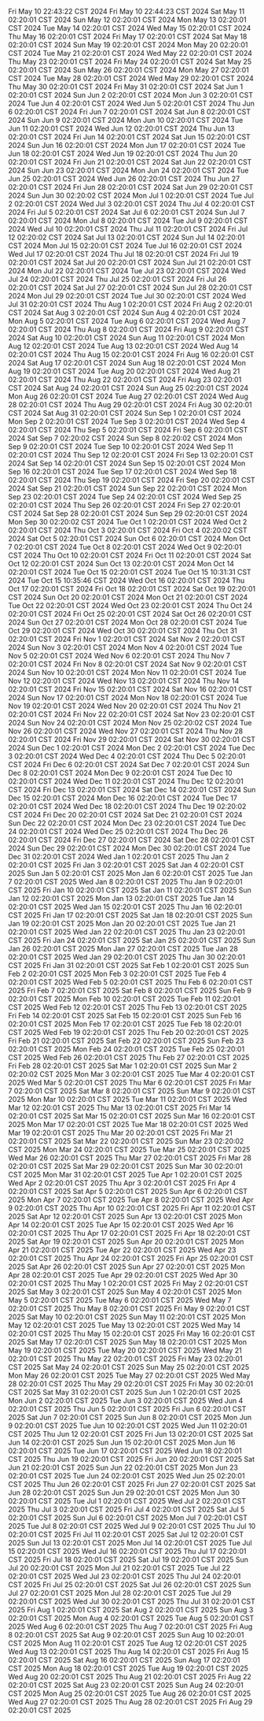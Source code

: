 Fri May 10 22:43:22 CST 2024
Fri May 10 22:44:23 CST 2024
Sat May 11 02:20:01 CST 2024
Sun May 12 02:20:01 CST 2024
Mon May 13 02:20:01 CST 2024
Tue May 14 02:20:01 CST 2024
Wed May 15 02:20:01 CST 2024
Thu May 16 02:20:01 CST 2024
Fri May 17 02:20:01 CST 2024
Sat May 18 02:20:01 CST 2024
Sun May 19 02:20:01 CST 2024
Mon May 20 02:20:01 CST 2024
Tue May 21 02:20:01 CST 2024
Wed May 22 02:20:01 CST 2024
Thu May 23 02:20:01 CST 2024
Fri May 24 02:20:01 CST 2024
Sat May 25 02:20:01 CST 2024
Sun May 26 02:20:01 CST 2024
Mon May 27 02:20:01 CST 2024
Tue May 28 02:20:01 CST 2024
Wed May 29 02:20:01 CST 2024
Thu May 30 02:20:01 CST 2024
Fri May 31 02:20:01 CST 2024
Sat Jun  1 02:20:01 CST 2024
Sun Jun  2 02:20:01 CST 2024
Mon Jun  3 02:20:01 CST 2024
Tue Jun  4 02:20:01 CST 2024
Wed Jun  5 02:20:01 CST 2024
Thu Jun  6 02:20:01 CST 2024
Fri Jun  7 02:20:01 CST 2024
Sat Jun  8 02:20:01 CST 2024
Sun Jun  9 02:20:01 CST 2024
Mon Jun 10 02:20:01 CST 2024
Tue Jun 11 02:20:01 CST 2024
Wed Jun 12 02:20:01 CST 2024
Thu Jun 13 02:20:01 CST 2024
Fri Jun 14 02:20:01 CST 2024
Sat Jun 15 02:20:01 CST 2024
Sun Jun 16 02:20:01 CST 2024
Mon Jun 17 02:20:01 CST 2024
Tue Jun 18 02:20:01 CST 2024
Wed Jun 19 02:20:01 CST 2024
Thu Jun 20 02:20:01 CST 2024
Fri Jun 21 02:20:01 CST 2024
Sat Jun 22 02:20:01 CST 2024
Sun Jun 23 02:20:01 CST 2024
Mon Jun 24 02:20:01 CST 2024
Tue Jun 25 02:20:01 CST 2024
Wed Jun 26 02:20:01 CST 2024
Thu Jun 27 02:20:01 CST 2024
Fri Jun 28 02:20:01 CST 2024
Sat Jun 29 02:20:01 CST 2024
Sun Jun 30 02:20:02 CST 2024
Mon Jul  1 02:20:01 CST 2024
Tue Jul  2 02:20:01 CST 2024
Wed Jul  3 02:20:01 CST 2024
Thu Jul  4 02:20:01 CST 2024
Fri Jul  5 02:20:01 CST 2024
Sat Jul  6 02:20:01 CST 2024
Sun Jul  7 02:20:01 CST 2024
Mon Jul  8 02:20:01 CST 2024
Tue Jul  9 02:20:01 CST 2024
Wed Jul 10 02:20:01 CST 2024
Thu Jul 11 02:20:01 CST 2024
Fri Jul 12 02:20:02 CST 2024
Sat Jul 13 02:20:01 CST 2024
Sun Jul 14 02:20:01 CST 2024
Mon Jul 15 02:20:01 CST 2024
Tue Jul 16 02:20:01 CST 2024
Wed Jul 17 02:20:01 CST 2024
Thu Jul 18 02:20:01 CST 2024
Fri Jul 19 02:20:01 CST 2024
Sat Jul 20 02:20:01 CST 2024
Sun Jul 21 02:20:01 CST 2024
Mon Jul 22 02:20:01 CST 2024
Tue Jul 23 02:20:01 CST 2024
Wed Jul 24 02:20:01 CST 2024
Thu Jul 25 02:20:01 CST 2024
Fri Jul 26 02:20:01 CST 2024
Sat Jul 27 02:20:01 CST 2024
Sun Jul 28 02:20:01 CST 2024
Mon Jul 29 02:20:01 CST 2024
Tue Jul 30 02:20:01 CST 2024
Wed Jul 31 02:20:01 CST 2024
Thu Aug  1 02:20:01 CST 2024
Fri Aug  2 02:20:01 CST 2024
Sat Aug  3 02:20:01 CST 2024
Sun Aug  4 02:20:01 CST 2024
Mon Aug  5 02:20:01 CST 2024
Tue Aug  6 02:20:01 CST 2024
Wed Aug  7 02:20:01 CST 2024
Thu Aug  8 02:20:01 CST 2024
Fri Aug  9 02:20:01 CST 2024
Sat Aug 10 02:20:01 CST 2024
Sun Aug 11 02:20:01 CST 2024
Mon Aug 12 02:20:01 CST 2024
Tue Aug 13 02:20:01 CST 2024
Wed Aug 14 02:20:01 CST 2024
Thu Aug 15 02:20:01 CST 2024
Fri Aug 16 02:20:01 CST 2024
Sat Aug 17 02:20:01 CST 2024
Sun Aug 18 02:20:01 CST 2024
Mon Aug 19 02:20:01 CST 2024
Tue Aug 20 02:20:01 CST 2024
Wed Aug 21 02:20:01 CST 2024
Thu Aug 22 02:20:01 CST 2024
Fri Aug 23 02:20:01 CST 2024
Sat Aug 24 02:20:01 CST 2024
Sun Aug 25 02:20:01 CST 2024
Mon Aug 26 02:20:01 CST 2024
Tue Aug 27 02:20:01 CST 2024
Wed Aug 28 02:20:01 CST 2024
Thu Aug 29 02:20:01 CST 2024
Fri Aug 30 02:20:01 CST 2024
Sat Aug 31 02:20:01 CST 2024
Sun Sep  1 02:20:01 CST 2024
Mon Sep  2 02:20:01 CST 2024
Tue Sep  3 02:20:01 CST 2024
Wed Sep  4 02:20:01 CST 2024
Thu Sep  5 02:20:01 CST 2024
Fri Sep  6 02:20:01 CST 2024
Sat Sep  7 02:20:02 CST 2024
Sun Sep  8 02:20:02 CST 2024
Mon Sep  9 02:20:01 CST 2024
Tue Sep 10 02:20:01 CST 2024
Wed Sep 11 02:20:01 CST 2024
Thu Sep 12 02:20:01 CST 2024
Fri Sep 13 02:20:01 CST 2024
Sat Sep 14 02:20:01 CST 2024
Sun Sep 15 02:20:01 CST 2024
Mon Sep 16 02:20:01 CST 2024
Tue Sep 17 02:20:01 CST 2024
Wed Sep 18 02:20:01 CST 2024
Thu Sep 19 02:20:01 CST 2024
Fri Sep 20 02:20:01 CST 2024
Sat Sep 21 02:20:01 CST 2024
Sun Sep 22 02:20:01 CST 2024
Mon Sep 23 02:20:01 CST 2024
Tue Sep 24 02:20:01 CST 2024
Wed Sep 25 02:20:01 CST 2024
Thu Sep 26 02:20:01 CST 2024
Fri Sep 27 02:20:01 CST 2024
Sat Sep 28 02:20:01 CST 2024
Sun Sep 29 02:20:01 CST 2024
Mon Sep 30 02:20:02 CST 2024
Tue Oct  1 02:20:01 CST 2024
Wed Oct  2 02:20:01 CST 2024
Thu Oct  3 02:20:01 CST 2024
Fri Oct  4 02:20:02 CST 2024
Sat Oct  5 02:20:01 CST 2024
Sun Oct  6 02:20:01 CST 2024
Mon Oct  7 02:20:01 CST 2024
Tue Oct  8 02:20:01 CST 2024
Wed Oct  9 02:20:01 CST 2024
Thu Oct 10 02:20:01 CST 2024
Fri Oct 11 02:20:01 CST 2024
Sat Oct 12 02:20:01 CST 2024
Sun Oct 13 02:20:01 CST 2024
Mon Oct 14 02:20:01 CST 2024
Tue Oct 15 02:20:01 CST 2024
Tue Oct 15 10:31:31 CST 2024
Tue Oct 15 10:35:46 CST 2024
Wed Oct 16 02:20:01 CST 2024
Thu Oct 17 02:20:01 CST 2024
Fri Oct 18 02:20:01 CST 2024
Sat Oct 19 02:20:01 CST 2024
Sun Oct 20 02:20:01 CST 2024
Mon Oct 21 02:20:01 CST 2024
Tue Oct 22 02:20:01 CST 2024
Wed Oct 23 02:20:01 CST 2024
Thu Oct 24 02:20:01 CST 2024
Fri Oct 25 02:20:01 CST 2024
Sat Oct 26 02:20:01 CST 2024
Sun Oct 27 02:20:01 CST 2024
Mon Oct 28 02:20:01 CST 2024
Tue Oct 29 02:20:01 CST 2024
Wed Oct 30 02:20:01 CST 2024
Thu Oct 31 02:20:01 CST 2024
Fri Nov  1 02:20:01 CST 2024
Sat Nov  2 02:20:01 CST 2024
Sun Nov  3 02:20:01 CST 2024
Mon Nov  4 02:20:01 CST 2024
Tue Nov  5 02:20:01 CST 2024
Wed Nov  6 02:20:01 CST 2024
Thu Nov  7 02:20:01 CST 2024
Fri Nov  8 02:20:01 CST 2024
Sat Nov  9 02:20:01 CST 2024
Sun Nov 10 02:20:01 CST 2024
Mon Nov 11 02:20:01 CST 2024
Tue Nov 12 02:20:01 CST 2024
Wed Nov 13 02:20:01 CST 2024
Thu Nov 14 02:20:01 CST 2024
Fri Nov 15 02:20:01 CST 2024
Sat Nov 16 02:20:01 CST 2024
Sun Nov 17 02:20:01 CST 2024
Mon Nov 18 02:20:01 CST 2024
Tue Nov 19 02:20:01 CST 2024
Wed Nov 20 02:20:01 CST 2024
Thu Nov 21 02:20:01 CST 2024
Fri Nov 22 02:20:01 CST 2024
Sat Nov 23 02:20:01 CST 2024
Sun Nov 24 02:20:01 CST 2024
Mon Nov 25 02:20:02 CST 2024
Tue Nov 26 02:20:01 CST 2024
Wed Nov 27 02:20:01 CST 2024
Thu Nov 28 02:20:01 CST 2024
Fri Nov 29 02:20:01 CST 2024
Sat Nov 30 02:20:01 CST 2024
Sun Dec  1 02:20:01 CST 2024
Mon Dec  2 02:20:01 CST 2024
Tue Dec  3 02:20:01 CST 2024
Wed Dec  4 02:20:01 CST 2024
Thu Dec  5 02:20:01 CST 2024
Fri Dec  6 02:20:01 CST 2024
Sat Dec  7 02:20:01 CST 2024
Sun Dec  8 02:20:01 CST 2024
Mon Dec  9 02:20:01 CST 2024
Tue Dec 10 02:20:01 CST 2024
Wed Dec 11 02:20:01 CST 2024
Thu Dec 12 02:20:01 CST 2024
Fri Dec 13 02:20:01 CST 2024
Sat Dec 14 02:20:01 CST 2024
Sun Dec 15 02:20:01 CST 2024
Mon Dec 16 02:20:01 CST 2024
Tue Dec 17 02:20:01 CST 2024
Wed Dec 18 02:20:01 CST 2024
Thu Dec 19 02:20:02 CST 2024
Fri Dec 20 02:20:01 CST 2024
Sat Dec 21 02:20:01 CST 2024
Sun Dec 22 02:20:01 CST 2024
Mon Dec 23 02:20:01 CST 2024
Tue Dec 24 02:20:01 CST 2024
Wed Dec 25 02:20:01 CST 2024
Thu Dec 26 02:20:01 CST 2024
Fri Dec 27 02:20:01 CST 2024
Sat Dec 28 02:20:01 CST 2024
Sun Dec 29 02:20:01 CST 2024
Mon Dec 30 02:20:01 CST 2024
Tue Dec 31 02:20:01 CST 2024
Wed Jan  1 02:20:01 CST 2025
Thu Jan  2 02:20:01 CST 2025
Fri Jan  3 02:20:01 CST 2025
Sat Jan  4 02:20:01 CST 2025
Sun Jan  5 02:20:01 CST 2025
Mon Jan  6 02:20:01 CST 2025
Tue Jan  7 02:20:01 CST 2025
Wed Jan  8 02:20:01 CST 2025
Thu Jan  9 02:20:01 CST 2025
Fri Jan 10 02:20:01 CST 2025
Sat Jan 11 02:20:01 CST 2025
Sun Jan 12 02:20:01 CST 2025
Mon Jan 13 02:20:01 CST 2025
Tue Jan 14 02:20:01 CST 2025
Wed Jan 15 02:20:01 CST 2025
Thu Jan 16 02:20:01 CST 2025
Fri Jan 17 02:20:01 CST 2025
Sat Jan 18 02:20:01 CST 2025
Sun Jan 19 02:20:01 CST 2025
Mon Jan 20 02:20:01 CST 2025
Tue Jan 21 02:20:01 CST 2025
Wed Jan 22 02:20:01 CST 2025
Thu Jan 23 02:20:01 CST 2025
Fri Jan 24 02:20:01 CST 2025
Sat Jan 25 02:20:01 CST 2025
Sun Jan 26 02:20:01 CST 2025
Mon Jan 27 02:20:01 CST 2025
Tue Jan 28 02:20:01 CST 2025
Wed Jan 29 02:20:01 CST 2025
Thu Jan 30 02:20:01 CST 2025
Fri Jan 31 02:20:01 CST 2025
Sat Feb  1 02:20:01 CST 2025
Sun Feb  2 02:20:01 CST 2025
Mon Feb  3 02:20:01 CST 2025
Tue Feb  4 02:20:01 CST 2025
Wed Feb  5 02:20:01 CST 2025
Thu Feb  6 02:20:01 CST 2025
Fri Feb  7 02:20:01 CST 2025
Sat Feb  8 02:20:01 CST 2025
Sun Feb  9 02:20:01 CST 2025
Mon Feb 10 02:20:01 CST 2025
Tue Feb 11 02:20:01 CST 2025
Wed Feb 12 02:20:01 CST 2025
Thu Feb 13 02:20:01 CST 2025
Fri Feb 14 02:20:01 CST 2025
Sat Feb 15 02:20:01 CST 2025
Sun Feb 16 02:20:01 CST 2025
Mon Feb 17 02:20:01 CST 2025
Tue Feb 18 02:20:01 CST 2025
Wed Feb 19 02:20:01 CST 2025
Thu Feb 20 02:20:01 CST 2025
Fri Feb 21 02:20:01 CST 2025
Sat Feb 22 02:20:01 CST 2025
Sun Feb 23 02:20:01 CST 2025
Mon Feb 24 02:20:01 CST 2025
Tue Feb 25 02:20:01 CST 2025
Wed Feb 26 02:20:01 CST 2025
Thu Feb 27 02:20:01 CST 2025
Fri Feb 28 02:20:01 CST 2025
Sat Mar  1 02:20:01 CST 2025
Sun Mar  2 02:20:02 CST 2025
Mon Mar  3 02:20:01 CST 2025
Tue Mar  4 02:20:01 CST 2025
Wed Mar  5 02:20:01 CST 2025
Thu Mar  6 02:20:01 CST 2025
Fri Mar  7 02:20:01 CST 2025
Sat Mar  8 02:20:01 CST 2025
Sun Mar  9 02:20:01 CST 2025
Mon Mar 10 02:20:01 CST 2025
Tue Mar 11 02:20:01 CST 2025
Wed Mar 12 02:20:01 CST 2025
Thu Mar 13 02:20:01 CST 2025
Fri Mar 14 02:20:01 CST 2025
Sat Mar 15 02:20:01 CST 2025
Sun Mar 16 02:20:01 CST 2025
Mon Mar 17 02:20:01 CST 2025
Tue Mar 18 02:20:01 CST 2025
Wed Mar 19 02:20:01 CST 2025
Thu Mar 20 02:20:01 CST 2025
Fri Mar 21 02:20:01 CST 2025
Sat Mar 22 02:20:01 CST 2025
Sun Mar 23 02:20:02 CST 2025
Mon Mar 24 02:20:01 CST 2025
Tue Mar 25 02:20:01 CST 2025
Wed Mar 26 02:20:01 CST 2025
Thu Mar 27 02:20:01 CST 2025
Fri Mar 28 02:20:01 CST 2025
Sat Mar 29 02:20:01 CST 2025
Sun Mar 30 02:20:01 CST 2025
Mon Mar 31 02:20:01 CST 2025
Tue Apr  1 02:20:01 CST 2025
Wed Apr  2 02:20:01 CST 2025
Thu Apr  3 02:20:01 CST 2025
Fri Apr  4 02:20:01 CST 2025
Sat Apr  5 02:20:01 CST 2025
Sun Apr  6 02:20:01 CST 2025
Mon Apr  7 02:20:01 CST 2025
Tue Apr  8 02:20:01 CST 2025
Wed Apr  9 02:20:01 CST 2025
Thu Apr 10 02:20:01 CST 2025
Fri Apr 11 02:20:01 CST 2025
Sat Apr 12 02:20:01 CST 2025
Sun Apr 13 02:20:01 CST 2025
Mon Apr 14 02:20:01 CST 2025
Tue Apr 15 02:20:01 CST 2025
Wed Apr 16 02:20:01 CST 2025
Thu Apr 17 02:20:01 CST 2025
Fri Apr 18 02:20:01 CST 2025
Sat Apr 19 02:20:01 CST 2025
Sun Apr 20 02:20:01 CST 2025
Mon Apr 21 02:20:01 CST 2025
Tue Apr 22 02:20:01 CST 2025
Wed Apr 23 02:20:01 CST 2025
Thu Apr 24 02:20:01 CST 2025
Fri Apr 25 02:20:01 CST 2025
Sat Apr 26 02:20:01 CST 2025
Sun Apr 27 02:20:01 CST 2025
Mon Apr 28 02:20:01 CST 2025
Tue Apr 29 02:20:01 CST 2025
Wed Apr 30 02:20:01 CST 2025
Thu May  1 02:20:01 CST 2025
Fri May  2 02:20:01 CST 2025
Sat May  3 02:20:01 CST 2025
Sun May  4 02:20:01 CST 2025
Mon May  5 02:20:01 CST 2025
Tue May  6 02:20:01 CST 2025
Wed May  7 02:20:01 CST 2025
Thu May  8 02:20:01 CST 2025
Fri May  9 02:20:01 CST 2025
Sat May 10 02:20:01 CST 2025
Sun May 11 02:20:01 CST 2025
Mon May 12 02:20:01 CST 2025
Tue May 13 02:20:01 CST 2025
Wed May 14 02:20:01 CST 2025
Thu May 15 02:20:01 CST 2025
Fri May 16 02:20:01 CST 2025
Sat May 17 02:20:01 CST 2025
Sun May 18 02:20:01 CST 2025
Mon May 19 02:20:01 CST 2025
Tue May 20 02:20:01 CST 2025
Wed May 21 02:20:01 CST 2025
Thu May 22 02:20:01 CST 2025
Fri May 23 02:20:01 CST 2025
Sat May 24 02:20:01 CST 2025
Sun May 25 02:20:01 CST 2025
Mon May 26 02:20:01 CST 2025
Tue May 27 02:20:01 CST 2025
Wed May 28 02:20:01 CST 2025
Thu May 29 02:20:01 CST 2025
Fri May 30 02:20:01 CST 2025
Sat May 31 02:20:01 CST 2025
Sun Jun  1 02:20:01 CST 2025
Mon Jun  2 02:20:01 CST 2025
Tue Jun  3 02:20:01 CST 2025
Wed Jun  4 02:20:01 CST 2025
Thu Jun  5 02:20:01 CST 2025
Fri Jun  6 02:20:01 CST 2025
Sat Jun  7 02:20:01 CST 2025
Sun Jun  8 02:20:01 CST 2025
Mon Jun  9 02:20:01 CST 2025
Tue Jun 10 02:20:01 CST 2025
Wed Jun 11 02:20:01 CST 2025
Thu Jun 12 02:20:01 CST 2025
Fri Jun 13 02:20:01 CST 2025
Sat Jun 14 02:20:01 CST 2025
Sun Jun 15 02:20:01 CST 2025
Mon Jun 16 02:20:01 CST 2025
Tue Jun 17 02:20:01 CST 2025
Wed Jun 18 02:20:01 CST 2025
Thu Jun 19 02:20:01 CST 2025
Fri Jun 20 02:20:01 CST 2025
Sat Jun 21 02:20:01 CST 2025
Sun Jun 22 02:20:01 CST 2025
Mon Jun 23 02:20:01 CST 2025
Tue Jun 24 02:20:01 CST 2025
Wed Jun 25 02:20:01 CST 2025
Thu Jun 26 02:20:01 CST 2025
Fri Jun 27 02:20:01 CST 2025
Sat Jun 28 02:20:01 CST 2025
Sun Jun 29 02:20:01 CST 2025
Mon Jun 30 02:20:01 CST 2025
Tue Jul  1 02:20:01 CST 2025
Wed Jul  2 02:20:01 CST 2025
Thu Jul  3 02:20:01 CST 2025
Fri Jul  4 02:20:01 CST 2025
Sat Jul  5 02:20:01 CST 2025
Sun Jul  6 02:20:01 CST 2025
Mon Jul  7 02:20:01 CST 2025
Tue Jul  8 02:20:01 CST 2025
Wed Jul  9 02:20:01 CST 2025
Thu Jul 10 02:20:01 CST 2025
Fri Jul 11 02:20:01 CST 2025
Sat Jul 12 02:20:01 CST 2025
Sun Jul 13 02:20:01 CST 2025
Mon Jul 14 02:20:01 CST 2025
Tue Jul 15 02:20:01 CST 2025
Wed Jul 16 02:20:01 CST 2025
Thu Jul 17 02:20:01 CST 2025
Fri Jul 18 02:20:01 CST 2025
Sat Jul 19 02:20:01 CST 2025
Sun Jul 20 02:20:01 CST 2025
Mon Jul 21 02:20:01 CST 2025
Tue Jul 22 02:20:01 CST 2025
Wed Jul 23 02:20:01 CST 2025
Thu Jul 24 02:20:01 CST 2025
Fri Jul 25 02:20:01 CST 2025
Sat Jul 26 02:20:01 CST 2025
Sun Jul 27 02:20:01 CST 2025
Mon Jul 28 02:20:01 CST 2025
Tue Jul 29 02:20:01 CST 2025
Wed Jul 30 02:20:01 CST 2025
Thu Jul 31 02:20:01 CST 2025
Fri Aug  1 02:20:01 CST 2025
Sat Aug  2 02:20:01 CST 2025
Sun Aug  3 02:20:01 CST 2025
Mon Aug  4 02:20:01 CST 2025
Tue Aug  5 02:20:01 CST 2025
Wed Aug  6 02:20:01 CST 2025
Thu Aug  7 02:20:01 CST 2025
Fri Aug  8 02:20:01 CST 2025
Sat Aug  9 02:20:01 CST 2025
Sun Aug 10 02:20:01 CST 2025
Mon Aug 11 02:20:01 CST 2025
Tue Aug 12 02:20:01 CST 2025
Wed Aug 13 02:20:01 CST 2025
Thu Aug 14 02:20:01 CST 2025
Fri Aug 15 02:20:01 CST 2025
Sat Aug 16 02:20:01 CST 2025
Sun Aug 17 02:20:01 CST 2025
Mon Aug 18 02:20:01 CST 2025
Tue Aug 19 02:20:01 CST 2025
Wed Aug 20 02:20:01 CST 2025
Thu Aug 21 02:20:01 CST 2025
Fri Aug 22 02:20:01 CST 2025
Sat Aug 23 02:20:01 CST 2025
Sun Aug 24 02:20:01 CST 2025
Mon Aug 25 02:20:01 CST 2025
Tue Aug 26 02:20:01 CST 2025
Wed Aug 27 02:20:01 CST 2025
Thu Aug 28 02:20:01 CST 2025
Fri Aug 29 02:20:01 CST 2025
